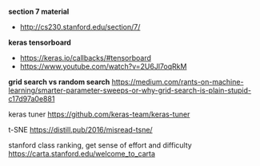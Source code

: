 __section 7 material__
* http://cs230.stanford.edu/section/7/

__keras tensorboard__
* https://keras.io/callbacks/#tensorboard 
* https://www.youtube.com/watch?v=2U6Jl7oqRkM

__grid search vs random search__
https://medium.com/rants-on-machine-learning/smarter-parameter-sweeps-or-why-grid-search-is-plain-stupid-c17d97a0e881

keras tuner
https://github.com/keras-team/keras-tuner

t-SNE
https://distill.pub/2016/misread-tsne/

stanford class ranking, get sense of effort and difficulty
https://carta.stanford.edu/welcome_to_carta

